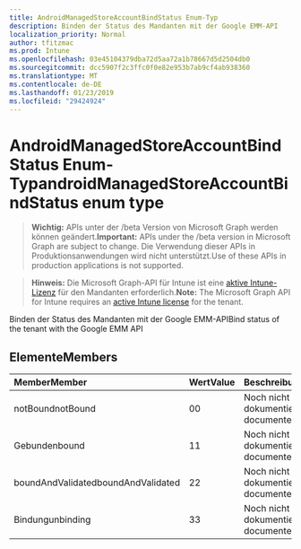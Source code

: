 ```yaml
---
title: AndroidManagedStoreAccountBindStatus Enum-Typ
description: Binden der Status des Mandanten mit der Google EMM-API
localization_priority: Normal
author: tfitzmac
ms.prod: Intune
ms.openlocfilehash: 03e45104379dba72d5aa72a1b78667d5d2504db0
ms.sourcegitcommit: dcc5907f2c3ffc0f0e82e953b7ab9cf4ab938360
ms.translationtype: MT
ms.contentlocale: de-DE
ms.lasthandoff: 01/23/2019
ms.locfileid: "29424924"
---
```

# <a name="androidmanagedstoreaccountbindstatus-enum-type"></a><span data-ttu-id="8159d-103">AndroidManagedStoreAccountBindStatus Enum-Typ</span><span class="sxs-lookup"><span data-stu-id="8159d-103">androidManagedStoreAccountBindStatus enum type</span></span>

> <span data-ttu-id="8159d-104">**Wichtig:** APIs unter der /beta Version von Microsoft Graph werden können geändert.</span><span class="sxs-lookup"><span data-stu-id="8159d-104">**Important:** APIs under the /beta version in Microsoft Graph are subject to change.</span></span> <span data-ttu-id="8159d-105">Die Verwendung dieser APIs in Produktionsanwendungen wird nicht unterstützt.</span><span class="sxs-lookup"><span data-stu-id="8159d-105">Use of these APIs in production applications is not supported.</span></span>

> <span data-ttu-id="8159d-106">**Hinweis:** Die Microsoft Graph-API für Intune ist eine [aktive Intune-Lizenz](https://go.microsoft.com/fwlink/?linkid=839381) für den Mandanten erforderlich.</span><span class="sxs-lookup"><span data-stu-id="8159d-106">**Note:** The Microsoft Graph API for Intune requires an [active Intune license](https://go.microsoft.com/fwlink/?linkid=839381) for the tenant.</span></span>

<span data-ttu-id="8159d-107">Binden der Status des Mandanten mit der Google EMM-API</span><span class="sxs-lookup"><span data-stu-id="8159d-107">Bind status of the tenant with the Google EMM API</span></span>

## <a name="members"></a><span data-ttu-id="8159d-108">Elemente</span><span class="sxs-lookup"><span data-stu-id="8159d-108">Members</span></span>
|<span data-ttu-id="8159d-109">Member</span><span class="sxs-lookup"><span data-stu-id="8159d-109">Member</span></span>|<span data-ttu-id="8159d-110">Wert</span><span class="sxs-lookup"><span data-stu-id="8159d-110">Value</span></span>|<span data-ttu-id="8159d-111">Beschreibung</span><span class="sxs-lookup"><span data-stu-id="8159d-111">Description</span></span>|
|:---|:---|:---|
|<span data-ttu-id="8159d-112">notBound</span><span class="sxs-lookup"><span data-stu-id="8159d-112">notBound</span></span>|<span data-ttu-id="8159d-113">0</span><span class="sxs-lookup"><span data-stu-id="8159d-113">0</span></span>|<span data-ttu-id="8159d-114">Noch nicht dokumentiert</span><span class="sxs-lookup"><span data-stu-id="8159d-114">Not yet documented</span></span>|
|<span data-ttu-id="8159d-115">Gebunden</span><span class="sxs-lookup"><span data-stu-id="8159d-115">bound</span></span>|<span data-ttu-id="8159d-116">1</span><span class="sxs-lookup"><span data-stu-id="8159d-116">1</span></span>|<span data-ttu-id="8159d-117">Noch nicht dokumentiert</span><span class="sxs-lookup"><span data-stu-id="8159d-117">Not yet documented</span></span>|
|<span data-ttu-id="8159d-118">boundAndValidated</span><span class="sxs-lookup"><span data-stu-id="8159d-118">boundAndValidated</span></span>|<span data-ttu-id="8159d-119">2</span><span class="sxs-lookup"><span data-stu-id="8159d-119">2</span></span>|<span data-ttu-id="8159d-120">Noch nicht dokumentiert</span><span class="sxs-lookup"><span data-stu-id="8159d-120">Not yet documented</span></span>|
|<span data-ttu-id="8159d-121">Bindung</span><span class="sxs-lookup"><span data-stu-id="8159d-121">unbinding</span></span>|<span data-ttu-id="8159d-122">3</span><span class="sxs-lookup"><span data-stu-id="8159d-122">3</span></span>|<span data-ttu-id="8159d-123">Noch nicht dokumentiert</span><span class="sxs-lookup"><span data-stu-id="8159d-123">Not yet documented</span></span>|




